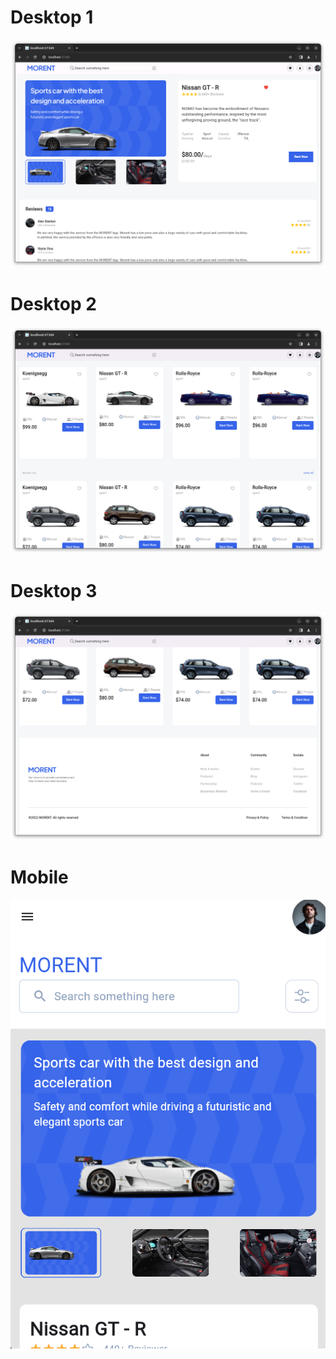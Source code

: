 # Desktop 1
![alt text](screenshots/desktop_1.png)

# Desktop 2
![alt text](screenshots/desktop_2.png)

# Desktop 3
![alt text](screenshots/desktop_3.png)

# Mobile
![alt text](screenshots/mobile.png)

